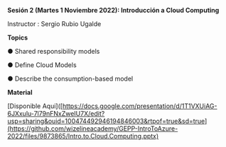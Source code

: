 **Sesión 2 (Martes 1 Noviembre 2022): Introducción a Cloud Computing**

Instructor : Sergio Rubio Ugalde

**Topics**

● Shared responsibility models

● Define Cloud Models

● Describe the consumption-based model

**Material**

[Disponible Aqui]([https://docs.google.com/presentation/d/1T1VXUiAG-6JXxulu-7l79nFNxZweIU7X/edit?usp=sharing&ouid=100474492946194846003&rtpof=true&sd=true](https://github.com/wizelineacademy/GEPP-IntroToAzure-2022/files/9873865/Intro.to.Cloud.Computing.pptx)
